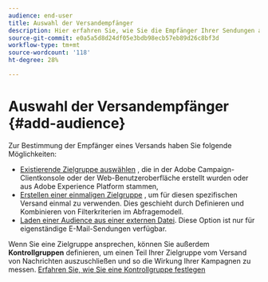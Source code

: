 ```yaml
---
audience: end-user
title: Auswahl der Versandempfänger
description: Hier erfahren Sie, wie Sie die Empfänger Ihrer Sendungen auswählen.
source-git-commit: e0a5a5d8d24df05e3bdb98ecb57eb89d26c8bf3d
workflow-type: tm+mt
source-wordcount: '118'
ht-degree: 28%

---
```



# Auswahl der Versandempfänger {#add-audience}

Zur Bestimmung der Empfänger eines Versands haben Sie folgende Möglichkeiten:

* [Existierende Zielgruppe auswählen](add-audience.md) , die in der Adobe Campaign-Clientkonsole oder der Web-Benutzeroberfläche erstellt wurden oder aus Adobe Experience Platform stammen,
* [Erstellen einer einmaligen Zielgruppe](one-time-audience.md) , um für diesen spezifischen Versand einmal zu verwenden. Dies geschieht durch Definieren und Kombinieren von Filterkriterien im Abfragemodell.
* [Laden einer Audience aus einer externen Datei](file-audience.md). Diese Option ist nur für eigenständige E-Mail-Sendungen verfügbar.

Wenn Sie eine Zielgruppe ansprechen, können Sie außerdem **Kontrollgruppen** definieren, um einen Teil Ihrer Zielgruppe vom Versand von Nachrichten auszuschließen und so die Wirkung Ihrer Kampagnen zu messen. [Erfahren Sie, wie Sie eine Kontrollgruppe festlegen](control-group.md)
